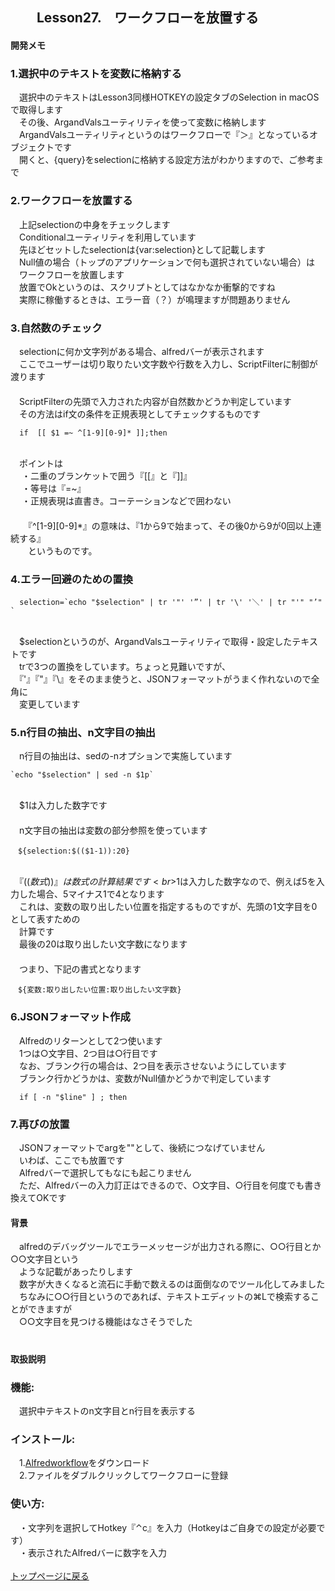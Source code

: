 ## 　　Lesson27.　ワークフローを放置する  
#### 開発メモ
### 1.選択中のテキストを変数に格納する
　選択中のテキストはLesson3同様HOTKEYの設定タブのSelection in macOSで取得します
<br>　その後、ArgandValsユーティリティを使って変数に格納します
<br>　ArgandValsユーティリティというのはワークフローで『＞』となっているオブジェクトです
<br>　開くと、{query}をselectionに格納する設定方法がわかりますので、ご参考まで
### 2.ワークフローを放置する
　上記selectionの中身をチェックします
<br>　Conditionalユーティリティを利用しています
<br>　先ほどセットしたselectionは{var:selection}として記載します
<br>　Null値の場合（トップのアプリケーションで何も選択されていない場合）は
<br>　ワークフローを放置します
<br>　放置でOkというのは、スクリプトとしてはなかなか衝撃的ですね
<br>　実際に稼働するときは、エラー音（？）が鳴理ますが問題ありません
### 3.自然数のチェック
　selectionに何か文字列がある場合、alfredバーが表示されます
<br>　ここでユーザーは切り取りたい文字数や行数を入力し、ScriptFilterに制御が渡ります
<br>　
<br>　ScriptFilterの先頭で入力された内容が自然数かどうか判定しています
<br>　その方法はif文の条件を正規表現としてチェックするものです
```
  if  [[ $1 =~ ^[1-9][0-9]* ]];then
```
<br>　ポイントは
<br>　  ・二重のブランケットで囲う『[[』と『]]』
<br>　  ・等号は『=~』
<br>　  ・正規表現は直書き。コーテーションなどで囲わない
<br>　
<br>　　『^[1-9][0-9]*』の意味は、『1から9で始まって、その後0から9が0回以上連続する』
<br>　　というものです。　
### 4.エラー回避のための置換
```  
  selection=`echo "$selection" | tr '"' '”' | tr '\' '＼' | tr "'" "’" `
```  
<br>　$selectionというのが、ArgandValsユーティリティで取得・設定したテキストです
<br>　trで3つの置換をしています。ちょっと見難いですが、
<br>　『'』『"』『\』をそのまま使うと、JSONフォーマットがうまく作れないので全角に
<br>　変更しています
### 5.n行目の抽出、n文字目の抽出
　n行目の抽出は、sedの-nオプションで実施しています
```
`echo "$selection" | sed -n $1p`
```
<br>　$1は入力した数字です
<br>　
<br>　n文字目の抽出は変数の部分参照を使っています
```
　${selection:$(($1-1)):20}
```
<br>　『$((数式))』は数式の計算結果です
<br>　$1は入力した数字なので、例えば5を入力した場合、5マイナス1で4となります
<br>　これは、変数の取り出したい位置を指定するものですが、先頭の1文字目を0として表すための
<br>　計算です
<br>　最後の20は取り出したい文字数になります
<br>　
<br>　つまり、下記の書式となります
```
　${変数:取り出したい位置:取り出したい文字数}
```
### 6.JSONフォーマット作成
　Alfredのリターンとして2つ使います
<br>　1つは○文字目、2つ目は○行目です
<br>　なお、ブランク行の場合は、2つ目を表示させないようにしています
<br>　ブランク行かどうかは、変数がNull値かどうかで判定しています
```  
  if [ -n "$line" ] ; then 
```
### 7.再びの放置
　JSONフォーマットでargを""として、後続につなげていません
<br>　いわば、ここでも放置です
<br>　Alfredバーで選択してもなにも起こりません
<br>　ただ、Alfredバーの入力訂正はできるので、○文字目、○行目を何度でも書き換えてOKです
<br>
#### 背景
　alfredのデバッグツールでエラーメッセージが出力される際に、○○行目とか○○文字目という
<br>　ような記載があったりします
<br>　数字が大きくなると流石に手動で数えるのは面倒なのでツール化してみました
<br>　ちなみに○○行目というのであれば、テキストエディットの⌘Lで検索することができますが
<br>　○○文字目を見つける機能はなさそうでした
<br>　
#### 取扱説明
### 機能:
　選択中テキストのn文字目とn行目を表示する
### インストール:
　1.[Alfredworkflow](https://github.com/KitanoTamotsu/sourcecutter/releases/download/1.0/Sourcecutter.alfredworkflow)をダウンロード 
<br>　2.ファイルをダブルクリックしてワークフローに登録
### 使い方:
　・文字列を選択してHotkey『⌃c』を入力（Hotkeyはご自身での設定が必要です）
<br>　・表示されたAlfredバーに数字を入力
<br>
<br>
[トップページに戻る](https://kitanotamotsu.github.io/)

